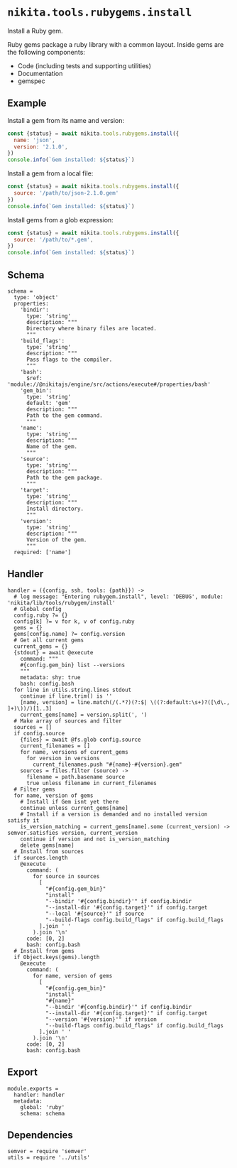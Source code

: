 
# `nikita.tools.rubygems.install`

Install a Ruby gem.

Ruby gems package a ruby library with a common layout. Inside gems are the 
following components:

- Code (including tests and supporting utilities)
- Documentation
- gemspec

## Example

Install a gem from its name and version:

```js
const {status} = await nikita.tools.rubygems.install({
  name: 'json',
  version: '2.1.0',
})
console.info(`Gem installed: ${status}`)
```

Install a gem from a local file:

```js
const {status} = await nikita.tools.rubygems.install({
  source: '/path/to/json-2.1.0.gem'
})
console.info(`Gem installed: ${status}`)
```

Install gems from a glob expression:

```js
const {status} = await nikita.tools.rubygems.install({
  source: '/path/to/*.gem',
})
console.info(`Gem installed: ${status}`)
```

## Schema

    schema =
      type: 'object'
      properties:
        'bindir':
          type: 'string'
          description: """
          Directory where binary files are located.
          """
        'build_flags':
          type: 'string'
          description: """
          Pass flags to the compiler.
          """
        'bash':
          $ref: 'module://@nikitajs/engine/src/actions/execute#/properties/bash'
        'gem_bin':
          type: 'string'
          default: 'gem'
          description: """
          Path to the gem command.
          """
        'name':
          type: 'string'
          description: """
          Name of the gem.
          """
        'source':
          type: 'string'
          description: """
          Path to the gem package.
          """
        'target':
          type: 'string'
          description: """
          Install directory.
          """
        'version':
          type: 'string'
          description: """
          Version of the gem.
          """
      required: ['name']

## Handler

    handler = ({config, ssh, tools: {path}}) ->
      # log message: "Entering rubygem.install", level: 'DEBUG', module: 'nikita/lib/tools/rubygem/install'
      # Global config
      config.ruby ?= {}
      config[k] ?= v for k, v of config.ruby
      gems = {}
      gems[config.name] ?= config.version
      # Get all current gems
      current_gems = {}
      {stdout} = await @execute
        command: """
        #{config.gem_bin} list --versions
        """
        metadata: shy: true
        bash: config.bash
      for line in utils.string.lines stdout
        continue if line.trim() is ''
        [name, version] = line.match(/(.*?)(?:$| \((?:default:\s+)?([\d\., ]+)\))/)[1..3]
        current_gems[name] = version.split(', ')
      # Make array of sources and filter
      sources = []
      if config.source
        {files} = await @fs.glob config.source
        current_filenames = []
        for name, versions of current_gems
          for version in versions
            current_filenames.push "#{name}-#{version}.gem"
        sources = files.filter (source) ->
          filename = path.basename source
          true unless filename in current_filenames
      # Filter gems
      for name, version of gems
        # Install if Gem isnt yet there
        continue unless current_gems[name]
        # Install if a version is demanded and no installed version satisfy it
        is_version_matching = current_gems[name].some (current_version) -> semver.satisfies version, current_version
        continue if version and not is_version_matching
        delete gems[name]
      # Install from sources
      if sources.length
        @execute
          command: (
            for source in sources
              [
                "#{config.gem_bin}"
                "install"
                "--bindir '#{config.bindir}'" if config.bindir
                "--install-dir '#{config.target}'" if config.target
                "--local '#{source}'" if source
                "--build-flags config.build_flags" if config.build_flags
              ].join ' '
            ).join '\n'
          code: [0, 2]
          bash: config.bash
      # Install from gems
      if Object.keys(gems).length
        @execute
          command: (
            for name, version of gems
              [
                "#{config.gem_bin}"
                "install"
                "#{name}"
                "--bindir '#{config.bindir}'" if config.bindir
                "--install-dir '#{config.target}'" if config.target
                "--version '#{version}'" if version
                "--build-flags config.build_flags" if config.build_flags
              ].join ' '
            ).join '\n'
          code: [0, 2]
          bash: config.bash

## Export

    module.exports =
      handler: handler
      metadata:
        global: 'ruby'
        schema: schema

## Dependencies

    semver = require 'semver'
    utils = require '../utils'
